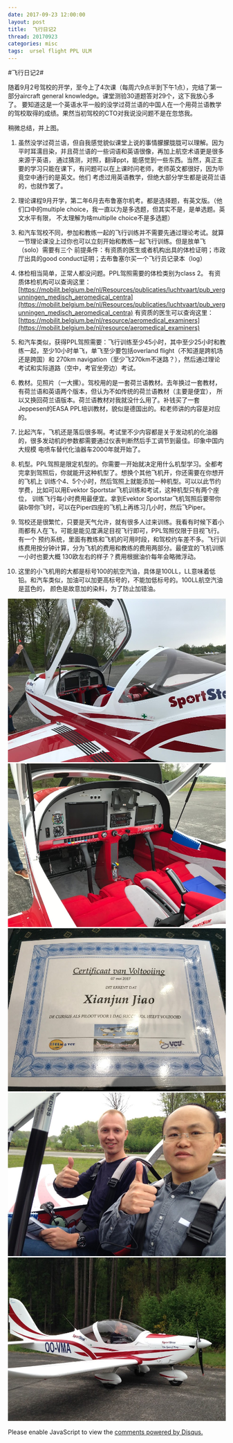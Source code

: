 ```yaml
---
date: 2017-09-23 12:00:00
layout: post
title: 	飞行日记2
thread: 20170923
categories: misc
tags:  ursel flight PPL ULM
---
```


#飞行日记2#  
  
随着9月2号驾校的开学，至今上了4次课（每周六9点半到下午1点），完结了第一部分aircraft general knowledge。课堂测验30道题答对29个，这下我放心多了。
要知道这是一个英语水平一般的没学过荷兰语的中国人在一个用荷兰语教学的驾校取得的成绩。果然当初驾校的CTO对我说没问题不是在忽悠我。

稍微总结，并上图。

1. 虽然没学过荷兰语，但自我感觉貌似课堂上说的事情朦朦胧胧可以理解。因为平时耳濡目染，并且荷兰语的一些词语和英语很像，再加上航空术语更是很多来源于英语，
通过猜测，对照，翻译ppt，能感觉到一些东西。当然，真正主要的学习只能在课下，有问题可以在上课时问老师，老师英文都很好，因为毕竟空中通行的是英文。他们
考虑过用英语教学，但绝大部分学生都是说荷兰语的，也就作罢了。

2. 理论课程9月开学，第二年6月去布鲁塞尔机考。都是选择题，有英文版。（他们口中的multiple choice，我一直以为是多选题，但其实不是，是单选题。英文水平有限，
不太理解为啥multiplle choice不是多选题）

3. 和汽车驾校不同，参加和教练一起的飞行训练并不需要先通过理论考试。就算一节理论课没上过你也可以立刻开始和教练一起飞行训练。但是放单飞（solo）需要有三个
前提条件：有资质的医生或者机构出具的体检证明；市政厅出具的good conduct证明；去布鲁塞尔买一个飞行员记录本（log）

4. 体检相当简单，正常人都没问题。PPL驾照需要的体检类别为class 2。
有资质体检机构可以查询这里：[https://mobilit.belgium.be/nl/Resources/publicaties/luchtvaart/pub_vergunningen_medisch_aeromedical_centra](https://mobilit.belgium.be/nl/Resources/publicaties/luchtvaart/pub_vergunningen_medisch_aeromedical_centra) 
有资质的医生可以查询这里：[https://mobilit.belgium.be/nl/resource/aeromedical_examiners](https://mobilit.belgium.be/nl/resource/aeromedical_examiners)

5. 和汽车类似，获得PPL驾照需要：飞行训练至少45小时，其中至少25小时和教练一起，至少10小时单飞，单飞至少要包括overland flight（不知道是跨机场还是跨国）和
270km navigation（至少飞270km不迷路？），然后通过理论考试和实际道路（空中，考官坐旁边）考试。

6. 教材。见照片（一大摞）。驾校用的是一套荷兰语教材。去年换过一套教材，有荷兰语和英语两个版本，但认为不如传统的荷兰语教材（主要是便宜），
所以又换回荷兰语版本。荷兰语教材对我就没什么用了。补钱买了一套Jeppesen的EASA PPL培训教材，貌似是德国出的。和老师讲的内容是对应的。

7. 比起汽车，飞机还是落后很多啊。考试里不少内容都是关于发动机的化油器的，很多发动机的参数都需要通过仪表判断然后手工调节到最佳。印象中国内大规模
电喷车替代化油器车2000年就开始了。

8. 机型。PPL驾照是限定机型的。你需要一开始就决定用什么机型学习。全都考完拿到驾照后，你就能开这种机型了。想换个其他飞机开，你还需要在你想开的飞机上
训练个4、5个小时，然后驾照上就能添加一种机型。可以以此节约学费，比如可以用Evektor Sportstar飞机训练和考试，这种机型只有两个座位，
训练飞行每小时费用最便宜。拿到Evektor Sportstar飞机驾照后要带你装b带你飞时，可以在Piper四座的飞机上再练习几小时，然后飞Piper。

9. 驾校还是很繁忙，只要是天气允许，就有很多人过来训练。我看有时候下着小雨都有人在飞，可能是能见度满足目视飞行即可，PPL驾照仅限于目视飞行。有一个
预约系统，里面有教练和飞机的可用时段，和驾校约车差不多。飞行训练费用按分钟计算，分为飞机的费用和教练的费用两部分。最便宜的飞机训练一小时也要大概
130欧左右的样子？费用根据油价每年会略微浮动。

10. 这里的小飞机用的大都是标号100的航空汽油，具体是100LL，LL意味着低铅。和汽车类似，加油可以加更高标号的，不能加低标号的。100LL航空汽油是蓝色的，
颜色是故意加的染料，为了防止加错油。

![](../media/IMG_0377.JPG)
![](../media/IMG_0378.JPG)
![](../media/IMG_0390.JPG)
![](../media/IMG_1362.JPG)
![](../media/IMG_1377.JPG)

<div id="disqus_thread"></div>
<script type="text/javascript">
    /* * * CONFIGURATION VARIABLES: EDIT BEFORE PASTING INTO YOUR WEBPAGE * * */
    var disqus_shortname = 'jiaoxianjun'; // required: replace example with your forum shortname

    /* * * DON'T EDIT BELOW THIS LINE * * */
    (function() {
        var dsq = document.createElement('script'); dsq.type = 'text/javascript'; dsq.async = true;
        dsq.src = '//' + disqus_shortname + '.disqus.com/embed.js';
        (document.getElementsByTagName('head')[0] || document.getElementsByTagName('body')[0]).appendChild(dsq);
    })();
</script>
<noscript>Please enable JavaScript to view the <a href="http://disqus.com/?ref_noscript">comments powered by Disqus.</a></noscript>


<script>
  (function(i,s,o,g,r,a,m){i['GoogleAnalyticsObject']=r;i[r]=i[r]||function(){
  (i[r].q=i[r].q||[]).push(arguments)},i[r].l=1*new Date();a=s.createElement(o),
  m=s.getElementsByTagName(o)[0];a.async=1;a.src=g;m.parentNode.insertBefore(a,m)
  })(window,document,'script','//www.google-analytics.com/analytics.js','ga');

  ga('create', 'UA-56112029-1', 'auto');
  ga('send', 'pageview');

</script>
